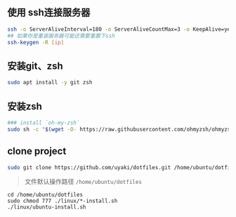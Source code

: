 ## 使用 ssh连接服务器
```sh
ssh -o ServerAliveInterval=180 -o ServerAliveCountMax=3 -o KeepAlive=yes [user]@[ip]
## 如果你是重装服务器可能还需要重置下ssh
ssh-keygen -R [ip]
```

## 安装git、zsh
```sh
sudo apt install -y git zsh
```
## 安装zsh
```sh
### install `oh-my-zsh`
sudo sh -c "$(wget -O- https://raw.githubusercontent.com/ohmyzsh/ohmyzsh/master/tools/install.sh)"
```

## clone project
```sh
sudo git clone https://github.com/uyaki/dotfiles.git /home/ubuntu/dotfiles
```

> 文件默认操作路径 `/home/ubuntu/dotfiles`

```
cd /home/ubuntu/dotfiles
sudo chmod 777 ./linux/*-install.sh
./linux/ubuntu-install.sh
```